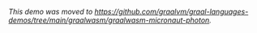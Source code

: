 *This demo was moved to https://github.com/graalvm/graal-languages-demos/tree/main/graalwasm/graalwasm-micronaut-photon.*